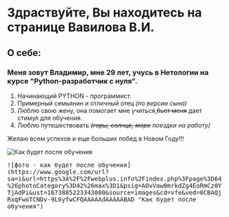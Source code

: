 # Здраствуйте, Вы находитесь на странице Вавилова В.И.
## О себе:
### Меня зовут Владимир, мне 29 лет, учусь в Нетологии на курсе "Python-разработчик с нуля".
   1. Начинающий PYTHON - программист.
   2. Примерный семьянин и отличный отец *(по версии сына)*
   3. Люблю свою жену, она помогает мне учиться,~~бьет меня~~ дает стимул для обучения.
   4. Люблю путешествовать *~~(горы, солнце, море~~ поездки на работу)*
   
   Желаю всем успехов и еще больших побед в Новом Году!!!
 
<image
src="(https://3dnews.ru/assets/external/illustrations/2022/02/25/1060953/anonymous.jpg)"
alt="Как будет после обучения"
caption="Как будет после обучения">
   
   <kbd>
![фото - как будет после обучения](https://www.google.com/url?sa=i&url=https%3A%2F%2Fwebplus.info%2Findex.php%3Fpage%3D64%26photoCategory%3D42%26max%3D1&psig=AOvVaw0mrkdZg4EoRmCz0YTjAdPi&ust=1673885223343000&source=images&cd=vfe&ved=0CBAQjRxqFwoTCNDv-9L6yfwCFQAAAAAdAAAAABAD "Как будет после обучения")
    </kbd>
